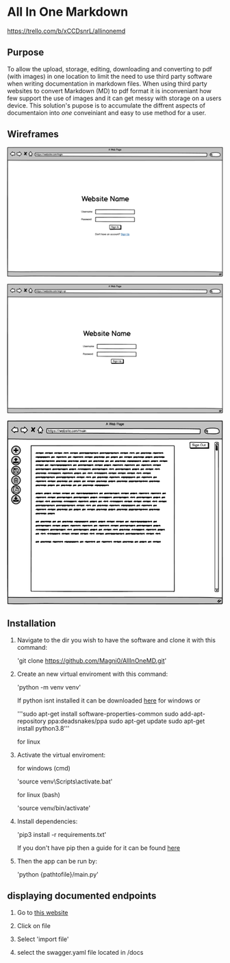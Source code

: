 # All In One Markdown

<https://trello.com/b/xCCDsnrL/allinonemd>

## Purpose

To allow the upload, storage, editing, downloading and converting to pdf (with images) in one location to limit the need to use third party software when writing documentation in markdown files. When using third party websites to convert Markdown (MD) to pdf format it is inconveniant how few support the use of images and it can get messy with storage on a users device. This solution's pupose is to accumulate the diffrent aspects of documentaion into *one* conveiniant and easy to use method for a user.

## Wireframes

![login page](docs/login-wireframe.png)

![sign up page](docs/sign-up-wireframe.png)

![main page](docs/main-wireframe.png)

## Installation

1. Navigate to the dir you wish to have the software and clone it with this command:

    'git clone https://github.com/Magni0/AllInOneMD.git'

2. Create an new virtual enviroment with this command:

    'python -m venv venv'

    If python isnt installed it can be downloaded [here](https://www.python.org/downloads/) for windows or

    '''sudo apt-get install software-properties-common
    sudo add-apt-repository ppa:deadsnakes/ppa
    sudo apt-get update
    sudo apt-get install python3.8'''

    for linux

3. Activate the virtual enviroment:

    for windows (cmd)

    'source venv\Scripts\activate.bat'

    for linux (bash)

    'source venv/bin/activate'

4. Install dependencies:

    'pip3 install -r requirements.txt'

    If you don't have pip then a guide for it can be found [here](https://pip.pypa.io/en/stable/installing/)

5. Then the app can be run by:

    'python {pathtofile}/main.py'

## displaying documented endpoints

1. Go to [this website](https://editor.swagger.io/#)

2. Click on file

3. Select 'import file'

4. select the swagger.yaml file located in /docs
